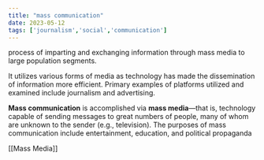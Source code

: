```yaml
---
title: "mass communication"
date: 2023-05-12
tags: ['journalism','social','communication']
---
```

process of imparting and exchanging information through mass media to large population segments. 

It utilizes various forms of media as technology has made the dissemination of information more efficient. Primary examples of platforms utilized and examined include journalism and advertising.

**Mass communication** is accomplished via **mass media**—that is, technology capable of sending messages to great numbers of people, many of whom are unknown to the sender (e.g., television). The purposes of mass communication include entertainment, education, and political propaganda


[[Mass Media]]